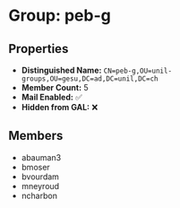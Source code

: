 # Group: peb-g

## Properties

- **Distinguished Name:** `CN=peb-g,OU=unil-groups,OU=gesu,DC=ad,DC=unil,DC=ch`
- **Member Count:** 5
- **Mail Enabled:** ✅
- **Hidden from GAL:** ❌

## Members

- abauman3
- bmoser
- bvourdam
- mneyroud
- ncharbon
